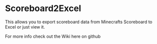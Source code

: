 # Scoreboard2Excel
This allows you to export scoreboard data from Minecrafts Scoreboard to Excel or just view it.

For more info check out the Wiki here on github
